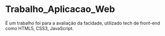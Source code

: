 # Trabalho_Aplicacao_Web
É um trabalho foi para a avaliação da facldade, utilizado tech de front-end como HTML5, CSS3, JavaScript.
